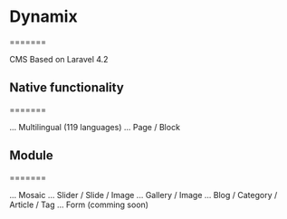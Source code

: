 # Dynamix
=======

CMS Based on Laravel 4.2

## Native functionality
=======

... Multilingual (119 languages)
... Page / Block

## Module 
=======

... Mosaic
... Slider / Slide / Image
... Gallery / Image
... Blog / Category / Article / Tag
... Form (comming soon)
